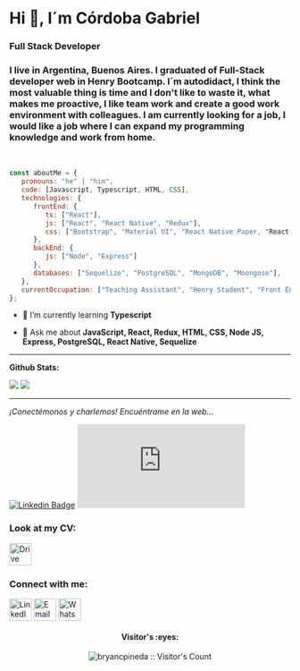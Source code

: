 <h1 align="left">Hi 👋, I´m Córdoba Gabriel</h1>
<h3 align="left">Full Stack Developer</h3>

<h3 align="left">I live in Argentina, Buenos Aires. I graduated of Full-Stack developer web in Henry Bootcamp. I´m autodidact, I think the most valuable thing is time and I don't like to waste it, what makes me proactive, I like team work and create a good work environment with colleagues. I am currently looking for a job, I would like a job where I can expand my programming knowledge and work from home.</h3>

<br>

```javascript
const aboutMe = {
   pronouns: "he" | "him",
   code: [Javascript, Typescript, HTML, CSS],
   technologies: {
      frontEnd: {
         ts: ["React"],
         js: ["React", "React Native", "Redux"],
         css: ["Bootstrap", "Material UI", "React Native Paper, "React Native Element", "Native Base"]
      },
      backEnd: {
         js: ["Node", "Express"]
      },
      databases: ["Sequelize", "PostgreSQL", "MongoDB", "Moongose"],
   },
   currentOccupation: ["Teaching Assistant", "Henry Student", "Front End Developer"],
};
```

- 🌱 I’m currently learning **Typescript**

- 💬 Ask me about **JavaScript, React, Redux, HTML, CSS, Node JS, Express, PostgreSQL, React Native, Sequelize**

---

**Github Stats:**

<p align="left">
  
  <img src="https://github-readme-stats.vercel.app/api/top-langs/?username=cor2ba&count_private=true&theme=dracula">
  <img src="https://github-readme-stats.vercel.app/api?username=cor2ba&hide=stars&show_icons=true&theme=dracula&line_height=32">

</p>

---

<p display="flex" flex-direction="column">
  <i>¡Conectémonos y charlemos! Encuéntrame en la web...</i>
  
   [![Linkedin Badge](https://img.shields.io/badge/-Gabriel_Córdoba-blue?style=flat-square&logo=Linkedin&logoColor=white&link=https://www.linkedin.com/in/gabriel-cordoba/)](https://www.linkedin.com/in/gabriel-cordoba/) 
   [![Gmail Badge](https://img.shields.io/badge/-Gabriel_Córdoba-c14438?style=flat-square&logo=Gmail&logoColor=white&link=mailto:cordobagabrielignacio@gmail.com)](mailto:cordobagabrielignacio@gmail.com)

<h3 align="left">Look at my CV:</h3>
<a href="https://drive.google.com/file/d/1ues0NTvacqKbJau7R8sLJJjqboS8w_zd/view" target="blank"><img align="center" src="https://upload.wikimedia.org/wikipedia/commons/thumb/d/da/Google_Drive_logo.png/669px-Google_Drive_logo.png" alt="Drive" height="40" width="40" /></a>

<h3 align="left">Connect with me:</h3>
<p align="left">
<a href="https://www.linkedin.com/in/gabriel-cordoba/" target="blank"><img align="center" src="https://raw.githubusercontent.com/rahuldkjain/github-profile-readme-generator/master/src/images/icons/Social/linked-in-alt.svg" alt="LinkedIn" height="40" width="40" /></a>
<a href="mailto:cordobagabrielignacio@gmail.com" target="blank"><img align="center" src="https://cdn-icons-png.flaticon.com/512/2965/2965306.png" alt="Email" height="40" width="40" /></a>
<a href="https://api.whatsapp.com/send/?phone=5491125837761&text&type=phone_number&app_absent=0" target="blank"><img align="center" src="https://cdn.icon-icons.com/icons2/729/PNG/512/whatsapp_icon-icons.com_62756.png" alt="WhatsApp" height="40" width="40" /></a>
</p>
   
<h4 align="center">Visitor's :eyes:</h4>

<p align="center"><img src="https://profile-counter.glitch.me/{cor2ba}/count.svg" alt="bryancpineda :: Visitor's Count" /></p>
